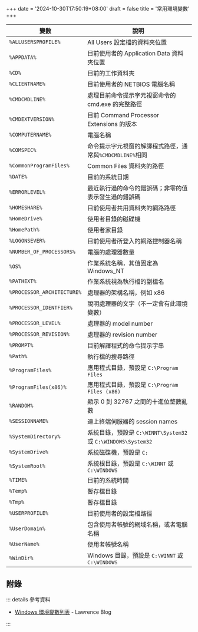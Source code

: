 +++
date = '2024-10-30T17:50:19+08:00'
draft = false
title = '常用環境變數'
+++


| 變數                       | 說明                                                          |
| -------------------------- | ------------------------------------------------------------- |
| `%ALLUSERSPROFILE%`        | All Users 設定檔的資料夾位置                                  |
| `%APPDATA%`                | 目前使用者的 Application Data 資料夾位置                      |
| `%CD%`                     | 目前的工作資料夾                                              |
| `%CLIENTNAME%`             | 目前使用者的 NETBIOS 電腦名稱                                 |
| `%CMDCMDLINE%`             | 處理目前命令提示字元視窗命令的 cmd.exe 的完整路徑             |
| `%CMDEXTVERSION%`          | 目前 Command Processor Extensions 的版本                      |
| `%COMPUTERNAME%`           | 電腦名稱                                                      |
| `%COMSPEC%`                | 命令提示字元視窗的解譯程式路徑，通常與`%CMDCMDLINE%`相同      |
| `%CommonProgramFiles%`     | Common Files 資料夾的路徑                                     |
| `%DATE%`                   | 目前的系統日期                                                |
| `%ERRORLEVEL%`             | 最近執行過的命令的錯誤碼；非零的值表示發生過的錯誤碼          |
| `%HOMESHARE%`              | 目前使用者共用資料夾的網路路徑                                |
| `%HomeDrive%`              | 使用者目錄的磁碟機                                            |
| `%HomePath%`               | 使用者家目錄                                                  |
| `%LOGONSEVER%`             | 目前使用者所登入的網路控制器名稱                              |
| `%NUMBER_OF_PROCESSORS%`   | 電腦的處理器數量                                              |
| `%OS%`                     | 作業系統名稱，其值固定為 Windows_NT                           |
| `%PATHEXT%`                | 作業系統視為執行檔的副檔名                                    |
| `%PROCESSOR_ARCHITECTURE%` | 處理器的架構名稱，例如 x86                                    |
| `%PROCESSOR_IDENTFIER%`    | 說明處理器的文字（不一定會有此環境變數）                      |
| `%PROCESSOR_LEVEL%`        | 處理器的 model number                                         |
| `%PROCESSOR_REVISION%`     | 處理器的 revision number                                      |
| `%PROMPT%`                 | 目前解譯程式的命令提示字串                                    |
| `%Path%`                   | 執行檔的搜尋路徑                                              |
| `%ProgramFiles%`           | 應用程式目錄，預設是 `C:\Program Files`                       |
| `%ProgramFiles(x86)%`      | 應用程式目錄，預設是 `C:\Program Files (x86)`                 |
| `%RANDOM%`                 | 顯示 0 到 32767 之間的十進位整數亂數                          |
| `%SESSIONNAME%`            | 連上終端伺服器的 session names                                |
| `%SystemDirectory%`        | 系統目錄，預設是 `C:\WINNT\System32` 或 `C:\WINDOWS\System32` |
| `%SystemDrive%`            | 系統磁碟機，預設是 `C:`                                       |
| `%SystemRoot%`             | 系統根目錄，預設是 `C:\WINNT` 或 `C:\WINDOWS`                 |
| `%TIME%`                   | 目前的系統時間                                                |
| `%Temp%`                   | 暫存檔目錄                                                    |
| `%Tmp%`                    | 暫存檔目錄                                                    |
| `%USERPROFILE%`            | 目前使用者的設定檔路徑                                        |
| `%UserDomain%`             | 包含使用者帳號的網域名稱，或者電腦名稱                        |
| `%UserName%`               | 使用者帳號名稱                                                |
| `%WinDir%`                 | Windows 目錄，預設是 `C:\WINNT` 或 `C:\WINDOWS`               |

## 附錄

::: details 參考資料

- [Windows 環境變數列表](https://lawrencetech.blogspot.com/2008/10/windows_9382.html) - Lawrence Blog

:::
